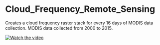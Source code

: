 # Cloud_Frequency_Remote_Sensing

Creates a cloud frequency raster stack for every 16 days of MODIS data collection. MODIS data collected from 2000 to 2015.

[![Watch the video](https://img.youtube.com/vi/jYICouXK9YQ/maxresdefault.jpg)](https://youtu.be/jYICouXK9YQ)
